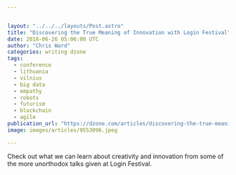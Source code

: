 ```yaml
---


layout: "../../../layouts/Post.astro"
title: "Discovering the True Meaning of Innovation with Login Festival"
date: 2018-06-26 05:06:00 UTC
author: "Chris Ward"
categories: writing dzone
tags:
  - conference
  - lithuania
  - vilnius
  - big data
  - empathy
  - robots
  - futurism
  - blockchain
  - agile
publication_url: "https://dzone.com/articles/discovering-the-true-meaning-of-innovation-with-lo"
image: images/articles/9553096.jpeg

---
```

Check out what we can learn about creativity and innovation from some of the more unorthodox talks given at Login Festival.

